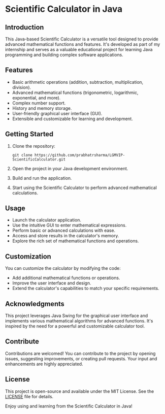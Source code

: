 # Scientific Calculator in Java

## Introduction

This Java-based Scientific Calculator is a versatile tool designed to provide advanced mathematical functions and features. It's developed as part of my internship and serves as a valuable educational project for learning Java programming and building complex software applications.

## Features

- Basic arithmetic operations (addition, subtraction, multiplication, division).
- Advanced mathematical functions (trigonometric, logarithmic, exponential, and more).
- Complex number support.
- History and memory storage.
- User-friendly graphical user interface (GUI).
- Extensible and customizable for learning and development.

## Getting Started

1. Clone the repository:

   ```shell
   git clone https://github.com/prabhatrsharma/LGMVIP-ScientificCalculator.git
   ```

2. Open the project in your Java development environment.

3. Build and run the application.

4. Start using the Scientific Calculator to perform advanced mathematical calculations.

## Usage

- Launch the calculator application.
- Use the intuitive GUI to enter mathematical expressions.
- Perform basic or advanced calculations with ease.
- Access and store results in the calculator's memory.
- Explore the rich set of mathematical functions and operations.

## Customization

You can customize the calculator by modifying the code:

- Add additional mathematical functions or operations.
- Improve the user interface and design.
- Extend the calculator's capabilities to match your specific requirements.

## Acknowledgments

This project leverages Java Swing for the graphical user interface and implements various mathematical algorithms for advanced functions. It's inspired by the need for a powerful and customizable calculator tool.

## Contribute

Contributions are welcomed! You can contribute to the project by opening issues, suggesting improvements, or creating pull requests. Your input and enhancements are highly appreciated.

## License

This project is open-source and available under the MIT License. See the [LICENSE](LICENSE) file for details.

Enjoy using and learning from the Scientific Calculator in Java!